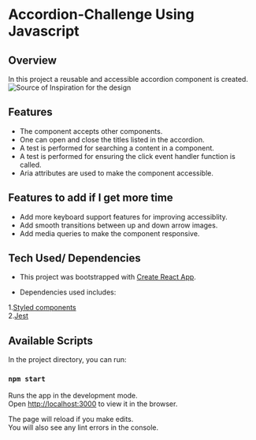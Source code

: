 # Accordion-Challenge Using Javascript

## Overview

In this project a reusable and accessible accordion component is created. 
![Source of Inspiration for the design](../master/images/accordion.png)

## Features

- The component accepts other components.
- One can open and close the titles listed in the accordion.
- A test is performed for searching a content in a component.
- A test is performed for ensuring the click event handler function is called.
- Aria attributes are used to make the component accessible.
 
## Features to add if I get more time

- Add more keyboard support features for improving accessiblity.
- Add smooth transitions between up and down arrow images.
- Add media queries to make the component responsive.
 

## Tech Used/ Dependencies

- This project was bootstrapped with [Create React App](https://github.com/facebook/create-react-app).

- Dependencies used includes: <br>

1.[Styled components](https://www.npmjs.com/package/styled-components) <br>
2.[Jest](https://www.npmjs.com/package/jest) <br>


## Available Scripts

In the project directory, you can run:

### `npm start`

Runs the app in the development mode.\
Open [http://localhost:3000](http://localhost:3000) to view it in the browser.

The page will reload if you make edits.\
You will also see any lint errors in the console.

